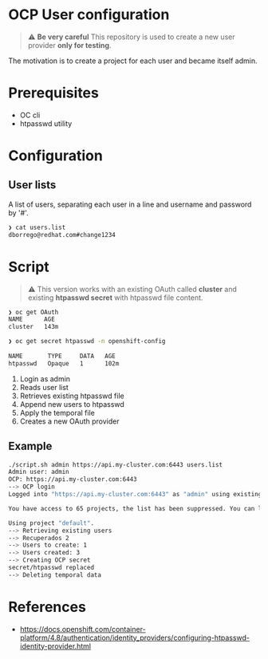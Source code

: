 # OCP User configuration
> :warning: **Be very careful** This repository is used to create a new user provider **only for testing**.

The motivation is to create a project for each user and became itself admin.

# Prerequisites
* OC cli
* htpasswd utility

# Configuration
## User lists
A list of users, separating each user in a line and username and password by '#'.

```bash
❯ cat users.list 
dborrego@redhat.com#change1234
``` 

# Script
> :warning: This version works with an existing OAuth called **cluster** and existing **htpasswd secret** with htpasswd file content.
```zsh
❯ oc get OAuth                                                                   
NAME      AGE
cluster   143m
```
```zsh
❯ oc get secret htpasswd -n openshift-config                                         
       
NAME       TYPE     DATA   AGE
htpasswd   Opaque   1      102m
```

1. Login as admin 
2. Reads user list
3. Retrieves existing htpasswd file
4. Append new users to htpasswd
5. Apply the temporal file
6. Creates a new OAuth provider

## Example
```bash
./script.sh admin https://api.my-cluster.com:6443 users.list     
Admin user: admin
OCP: https://api.my-cluster.com:6443
--> OCP login
Logged into "https://api.my-cluster.com:6443" as "admin" using existing credentials.

You have access to 65 projects, the list has been suppressed. You can list all projects with 'oc projects'

Using project "default".
--> Retrieving existing users
--> Recuperados 2
--> Users to create: 1
--> Users created: 3
--> Creating OCP secret
secret/htpasswd replaced
--> Deleting temporal data
```

# References
* https://docs.openshift.com/container-platform/4.8/authentication/identity_providers/configuring-htpasswd-identity-provider.html